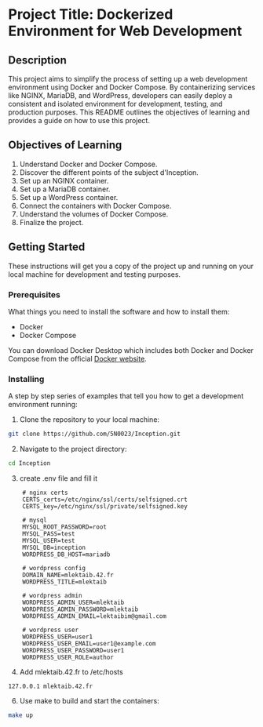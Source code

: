 
# Project Title: Dockerized Environment for Web Development

## Description

This project aims to simplify the process of setting up a web development environment using Docker and Docker Compose. By containerizing services like NGINX, MariaDB, and WordPress, developers can easily deploy a consistent and isolated environment for development, testing, and production purposes. This README outlines the objectives of learning and provides a guide on how to use this project.

## Objectives of Learning

1. Understand Docker and Docker Compose.
2. Discover the different points of the subject d'Inception.
3. Set up an NGINX container.
4. Set up a MariaDB container.
5. Set up a WordPress container.
6. Connect the containers with Docker Compose.
7. Understand the volumes of Docker Compose.
8. Finalize the project.

## Getting Started

These instructions will get you a copy of the project up and running on your local machine for development and testing purposes.

### Prerequisites

What things you need to install the software and how to install them:

- Docker
- Docker Compose

You can download Docker Desktop which includes both Docker and Docker Compose from the official [Docker website](https://www.docker.com/products/docker-desktop).

### Installing

A step by step series of examples that tell you how to get a development environment running:

1. Clone the repository to your local machine:

```bash
git clone https://github.com/5N0023/Inception.git
```
2.  Navigate to the project directory:
```bash
cd Inception
```
3. create .env file and fill it
```
	# nginx certs
	CERTS_certs=/etc/nginx/ssl/certs/selfsigned.crt
	CERTS_key=/etc/nginx/ssl/private/selfsigned.key

	# mysql
	MYSQL_ROOT_PASSWORD=root
	MYSQL_PASS=test
	MYSQL_USER=test
	MYSQL_DB=inception
	WORDPRESS_DB_HOST=mariadb

	# wordpress config
	DOMAIN_NAME=mlektaib.42.fr
	WORDPRESS_TITLE=mlektaib

	# wordpress admin
	WORDPRESS_ADMIN_USER=mlektaib
	WORDPRESS_ADMIN_PASSWORD=mlektaib
	WORDPRESS_ADMIN_EMAIL=lektaibim@gmail.com

	# wordpress user
	WORDPRESS_USER=user1
	WORDPRESS_USER_EMAIL=user1@example.com
	WORDPRESS_USER_PASSWORD=user1
	WORDPRESS_USER_ROLE=author
```
4. Add mlektaib.42.fr to /etc/hosts
``` 
127.0.0.1 mlektaib.42.fr
```
6.  Use make to build and start the containers:
``` bash
make up
```
